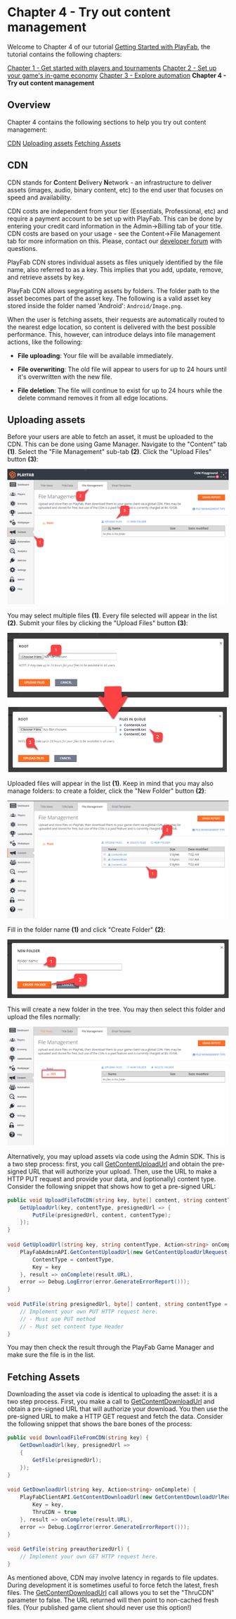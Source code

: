 # Chapter 4 - Try out content management

Welcome to Chapter 4 of our tutorial [Getting Started with PlayFab](getting-started-with-playfab.md), the tutorial contains the following chapters:

[Chapter 1 - Get started with players and tournaments](get-started-with-players-and-tournaments.md)
[Chapter 2 - Set up your game's in-game economy](set-up-your-games-in-game-economy.md)
[Chapter 3 - Explore automation](explore-automation.md)
**Chapter 4 - Try out content management**

## Overview

Chapter 4 contains the following sections to help you try out content management:

[CDN](#cdn)
[Uploading assets](#uploading-assets)
[Fetching Assets](#fetching-assets)

## CDN

CDN stands for **C**ontent **D**elivery **N**etwork - an infrastructure to deliver assets (images, audio, binary content, etc) to the end user that focuses on speed and availability.

CDN costs are independent from your tier (Essentials, Professional, etc) and require a payment account to be set up with PlayFab. This can be done by entering your credit card information in the Admin->Billing tab of your title. CDN costs are based on your usage - see the Content->File Management tab for more information on this. Please, contact our [developer forum](https://community.playfab.com/) with questions.

PlayFab CDN stores individual assets as files uniquely identified by the file name, also referred to as a key. This implies that you add, update, remove, and retrieve assets by key.

PlayFab CDN allows segregating assets by folders. The folder path to the asset becomes part of the asset key. The following is a valid asset key stored inside the folder named 'Android': `Android/Image.png`.

When the user is fetching assets, their requests are automatically routed to the nearest edge location, so content is delivered with the best possible performance. This, however, can introduce delays into file management actions, like the following:

- **File uploading**: Your file will be available immediately.

- **File overwriting**: The old file will appear to users for up to 24 hours until it's overwritten with the new file.

- **File deletion**: The file will continue to exist for up to 24 hours while the delete command removes it from all edge locations.

## Uploading assets

Before your users are able to fetch an asset, it must be uploaded to the CDN. This can be done using Game Manager. Navigate to the "Content" tab **(1)**. Select the "File Management" sub-tab **(2)**. Click the "Upload Files" button **(3)**:

![Game Manager - Content - File Management - Upload Files](media/tutorials/game-manager-content-file-management-upload-files.png)  

You may select multiple files **(1)**. Every file selected will appear in the list **(2)**. Submit your files by clicking the "Upload Files" button **(3)**:

![Game Manager - Choose and Upload Files](media/tutorials/game-manager-choose-and-upload-files.png)  

Uploaded files will appear in the list **(1)**. Keep in mind that you may also manage folders: to create a folder, click the "New Folder" button **(2)**:

![Game Manager - Content - File Management - File List and New Folder](media/tutorials/game-manager-content-file-management-file-list-new-folder.png)  

Fill in the folder name **(1)** and click "Create Folder" **(2)**:

![Game Manager - Create New Folder](media/tutorials/game-manager-create-new-folder.png)  

This will create a new folder in the tree. You may then select this folder and upload the files normally:

![Game Manager - Content - File Management - Select Folder](media/tutorials/game-manager-content-file-management-select-folder.png)  

Alternatively, you may upload assets via code using the Admin SDK. This is a two step process: first, you call [GetContentUploadUrl](https://api.playfab.com/documentation/admin/method/GetContentUploadUrl) and obtain the pre-signed URL that will authorize your upload. Then, use the URL to make a HTTP PUT request and provide your data, and (optionally) content type. Consider the following snippet that shows how to get a pre-signed URL:

```csharp
public void UploadFileToCDN(string key, byte[] content, string contentType = "binary/octet-stream") {
    GetUploadUrl(key, contentType, presignedUrl => {
        PutFile(presignedUrl, content, contentType);
    });
}

void GetUploadUrl(string key, string contentType, Action<string> onComplete) {
    PlayFabAdminAPI.GetContentUploadUrl(new GetContentUploadUrlRequest() {
        ContentType = contentType,
        Key = key
    }, result => onComplete(result.URL), 
    error => Debug.LogError(error.GenerateErrorReport()));
}

void PutFile(string presignedUrl, byte[] content, string contentType = "binary/octet-stream") {
    // Implement your own PUT HTTP request here.
    // - Must use PUT method
    // - Must set content type Header
}
```

You may then check the result through the PlayFab Game Manager and make sure the file is in the list.

## Fetching Assets

Downloading the asset via code is identical to uploading the asset: it is a two step process. First, you make a call to [GetContentDownloadUrl](https://api.playfab.com/documentation/client/method/GetContentDownloadUrl) and obtain a pre-signed URL that will authorize your download. You then use the  pre-signed URL to make a HTTP GET request and fetch the data. Consider the following snippet that shows the bare bones of the process:

```csharp
public void DownloadFileFromCDN(string key) {
    GetDownloadUrl(key, presignedUrl =>
    {
        GetFile(presignedUrl);
    });
}

void GetDownloadUrl(string key, Action<string> onComplete) {
    PlayFabClientAPI.GetContentDownloadUrl(new GetContentDownloadUrlRequest() {
        Key = key,
        ThruCDN = true
    }, result => onComplete(result.URL), 
    error => Debug.LogError(error.GenerateErrorReport()));
}

void GetFile(string preauthorizedUrl) {
    // Implement your own GET HTTP request here.
}
```

As mentioned above, CDN may involve latency in regards to file updates. During development it is sometimes useful to force fetch the latest, fresh files. The  [GetContentDownloadUrl](https://api.playfab.com/documentation/client/method/GetContentDownloadUrl) call allows you to set the "ThruCDN" parameter to false. The URL returned will then point to non-cached fresh files. (Your published game client should never use this option!)
